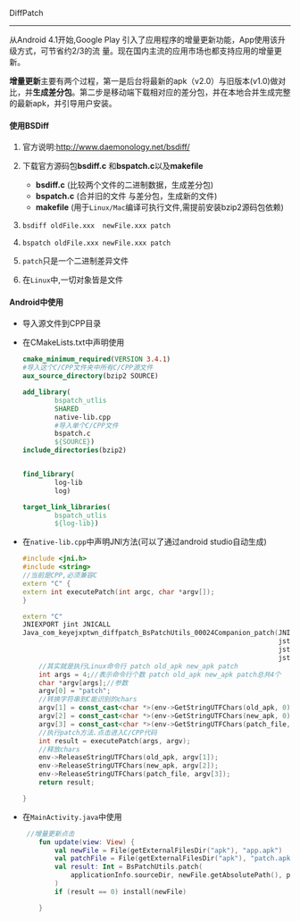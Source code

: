 DiffPatch

------

从Android 4.1开始,Google Play 引入了应用程序的增量更新功能，App使用该升级方式，可节省约2/3的流 量。现在国内主流的应用市场也都支持应用的增量更新。

**增量更新**主要有两个过程，第一是后台将最新的apk（v2.0）与旧版本(v1.0)做对比，并**生成差分包**。第二步是移动端下载相对应的差分包，并在本地合并生成完整的最新apk，并引导用户安装。

#### 使用BSDiff

1. 官方说明:http://www.daemonology.net/bsdiff/
2. 下载官方源码包**bsdiff.c** 和**bspatch.c**以及**makefile**

   - **bsdiff.c** (比较两个文件的二进制数据，生成差分包)
   - **bspatch.c** (合并旧的文件 与差分包，生成新的文件)
   - **makefile** (用于`Linux/Mac`编译可执行文件,需提前安装bzip2源码包依赖)
3. `bsdiff oldFile.xxx  newFile.xxx patch`
4. `bspatch oldFile.xxx newFile.xxx patch`
5. `patch`只是一个二进制差异文件
6. 在`Linux`中,一切对象皆是文件

#### Android中使用

- 导入源文件到CPP目录

- 在CMakeLists.txt中声明使用

  ```cmake
  cmake_minimum_required(VERSION 3.4.1)
  #导入这个C/CPP文件夹中所有C/CPP源文件
  aux_source_directory(bzip2 SOURCE)
  
  add_library(
          bspatch_utlis
          SHARED
          native-lib.cpp
          #导入单个C/CPP文件
          bspatch.c
          ${SOURCE})
  include_directories(bzip2)
  
  
  find_library(
          log-lib
          log)
  
  target_link_libraries(
          bspatch_utlis
          ${log-lib})
  ```

  

- 在`native-lib.cpp`中声明JNI方法(可以了通过android studio自动生成)

  ```cpp
  #include <jni.h>
  #include <string>
  //当前是CPP,必须兼容C
  extern "C" {
  extern int executePatch(int argc, char *argv[]);
  }
  
  extern "C"
  JNIEXPORT jint JNICALL
  Java_com_keyejxptwn_diffpatch_BsPatchUtils_00024Companion_patch(JNIEnv *env, jobject thiz,
                                                                  jstring old_apk,
                                                                  jstring new_apk,
                                                                  jstring patch_file) {
      //其实就是执行Linux命令行 patch old_apk new_apk patch
      int args = 4;//表示命令行个数 patch old_apk new_apk patch总共4个
      char *argv[args];//参数
      argv[0] = "patch";
      //转换字符串到C能识别的chars
      argv[1] = const_cast<char *>(env->GetStringUTFChars(old_apk, 0));
      argv[2] = const_cast<char *>(env->GetStringUTFChars(new_apk, 0));
      argv[3] = const_cast<char *>(env->GetStringUTFChars(patch_file, 0));
      //执行patch方法.点击进入C/CPP代码
      int result = executePatch(args, argv);
      //释放chars
      env->ReleaseStringUTFChars(old_apk, argv[1]);
      env->ReleaseStringUTFChars(new_apk, argv[2]);
      env->ReleaseStringUTFChars(patch_file, argv[3]);
      return result;
  
  }
  ```

  

- 在`MainActivity.java`中使用

  ```kotlin
   //增量更新点击
      fun update(view: View) {
          val newFile = File(getExternalFilesDir("apk"), "app.apk")
          val patchFile = File(getExternalFilesDir("apk"), "patch.apk")
          val result: Int = BsPatchUtils.patch(
              applicationInfo.sourceDir, newFile.getAbsolutePath(), patchFile.getAbsolutePath()
          )
          if (result == 0) install(newFile)
  
      }
  ```

  

